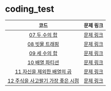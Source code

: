 # coding_test

|코드|문제 링크|
|:---:|:---:|
|[07 두 수의 합](https://github.com/hyanghoa/coding_test/blob/main/%EB%B0%B0%EC%97%B4/07%20%EB%91%90%20%EC%88%98%EC%9D%98%20%ED%95%A9.py)|[문제 링크](https://leetcode.com/problems/two-sum/)|
|[08 빗물 트래핑](https://github.com/hyanghoa/coding_test/blob/main/%EB%B0%B0%EC%97%B4/08%20%EB%B9%97%EB%AC%BC%20%ED%8A%B8%EB%9E%98%ED%95%91.py)|[문제 링크](https://leetcode.com/problems/trapping-rain-water/)|
|[09 세 수의 합](https://github.com/hyanghoa/coding_test/blob/main/%EB%B0%B0%EC%97%B4/09%20%EC%84%B8%20%EC%88%98%EC%9D%98%20%ED%95%A9.py)|[문제 링크](https://leetcode.com/problems/3sum/)|
|[10 배열 파티션](https://github.com/hyanghoa/coding_test/blob/main/%EB%B0%B0%EC%97%B4/10%20%EB%B0%B0%EC%97%B4%20%ED%8C%8C%ED%8B%B0%EC%85%98.py)|[문제 링크](https://leetcode.com/problems/array-partition/)|
|[11 자신을 제외한 배열의 곱](https://github.com/hyanghoa/coding_test/blob/main/%EB%B0%B0%EC%97%B4/11%20%EC%9E%90%EC%8B%A0%EC%9D%84%20%EC%A0%9C%EC%99%B8%ED%95%9C%20%EB%B0%B0%EC%97%B4%EC%9D%98%20%EA%B3%B1.py)|[문제 링크](https://leetcode.com/problems/product-of-array-except-self/)|
|[12 주식을 사고팔기 가장 좋은 시점](https://github.com/hyanghoa/coding_test/blob/main/%EB%B0%B0%EC%97%B4/12%20%EC%A3%BC%EC%8B%9D%EC%9D%84%20%EC%82%AC%EA%B3%A0%ED%8C%94%EA%B8%B0%20%EA%B0%80%EC%9E%A5%20%EC%A2%8B%EC%9D%80%20%EC%8B%9C%EC%A0%90.py)|[문제 링크](https://leetcode.com/problems/best-time-to-buy-and-sell-stock/)|